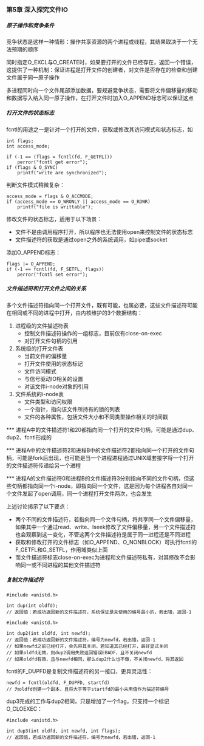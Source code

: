 ### 第5章 深入探究文件IO

##### 原子操作和竞争条件

竞争状态是这样一种情形：操作共享资源的两个进程或线程，其结果取决于一个无法预期的顺序

同时指定O_EXCL与O_CREATE时，如果要打开的文件已经存在，返回一个错误，这提供了一种机制：保证进程是打开文件的创建者，对文件是否存在的检查和创建文件属于同一原子操作

多进程同时向一个文件尾部添加数据，要规避竞争状态，需要将文件偏移量的移动和数据写入纳入同一原子操作，在打开文件时加入O_APPEND标志可以保证这点

##### 打开文件的状态标志

fcntl的用途之一是针对一个打开的文件，获取或修改其访问模式和状态标志，如

```
int flags;
int access_mode;

if (-1 == (flags = fcntl(fd, F_GETFL)))
	perror("fcntl get error");
if (flags & O_SYNC)
	printf("write are synchronized");
```

判断文件模式稍微复杂：

```
access_mode = flags & O_ACCMODE;
if (access_mode == O_WRONLY || access_mode == O_RDWR)
	printf("file is writtable");
```

修改文件的状态标志，适用于以下场景：

* 文件不是由调用程序打开，所以程序也无法使用open来控制文件的状态标志
* 文件描述符的获取是通过open之外的系统调用，如pipe或socket

添加O_APPEND标志：

```
flags |= O_APPEND;
if (-1 == fcntl(fd, F_SETFL, flags))
	perror("fcntl set error");
```

##### 文件描述符和打开文件之间的关系

多个文件描述符指向同一个打开文件，既有可能，也属必要，这些文件描述符可能在相同或不同的进程中打开，由内核维护的3个数据结构：

1. 进程级的文件描述符表
   * 控制文件描述符操作的一组标志，目前仅有close-on-exec
   * 对打开文件句柄的引用
2. 系统级的打开文件表
   * 当前文件的偏移量
   * 打开文件使用的状态标记
   * 文件访问模式
   * 与信号驱动IO相关的设置
   * 对该文件i-node对象的引用
3. 文件系统的i-node表
   * 文件类型和访问权限
   * 一个指针，指向该文件所持有的锁的列表
   * 文件的各种属性，包括文件大小和不同类型操作相关的时间戳

*** 进程A中的文件描述符1和20都指向同一个打开的文件句柄，可能是通过dup、dup2、fcntl形成的

*** 进程A中的文件描述符2和进程B中的文件描述符2都指向同一个打开的文件句柄，可能是fork后出现，也可能是当一个进程进程通过UNIX域套接字将一个打开的文件描述符传递给另一个进程

*** 进程A的文件描述符0和进程B的文件描述符3分别指向不同的文件句柄，但这些句柄都指向同一个i-node，即指向同一个文件，这是因为每个进程各自对同一个文件发起了open调用，同一个进程打开文件两次，也会发生

上述讨论揭示了以下要点：

* 两个不同的文件描述符，若指向同一个文件句柄，将共享同一个文件偏移量，如果其中一个通过read、write、lseek修改了文件偏移量，另一个文件描述符也会观察到这一变化，不管这两个文件描述符是属于同一进程还是不同进程
* 获取和修改打开的文件标志（如O_APPEND、O_NONBLOCK）可执行fcntl的F_GETFL和G_SETFL，作用域类似上面
* 而文件描述符标志close-on-exec为进程和文件描述符私有，对其修改不会影响同一或不同进程的其他文件描述符

##### 复制文件描述符

```
#include <unistd.h>

int dup(int oldfd);
// 返回值：若成功返回新的文件描述符，系统保证是未使用的编号最小的，若出错，返回-1
```

```
#include <unistd.h>

int dup2(int oldfd, int newfd);
// 返回值：若成功返回新的文件描述符，编号为newfd，若出错，返回-1
// 如果newfd之前已经打开，会先将其关闭，若知道其已经打开，最好显式关闭
// 如果oldfd无效，则dup2调用失败返回错误EBADF，且不关闭newfd
// 如果oldfd有效，且与newfd相同，那么dup2什么也不做，不关闭newfd，将其返回
```

fcntl的F_DUPFD是复制文件描述符的另一接口，更具灵活性：

```
newfd = fcntl(oldfd, F_DUPFD, startfd)
// 为oldfd创建一个副本，且将大于等于startfd的最小未用值作为描述符编号
```

dup3完成的工作与dup2相同，只是增加了一个flag，只支持一个标记O_CLOEXEC：

```
#include <unistd.h>

int dup3(int oldfd, int newfd, int flags);
// 返回值，若成功返回新的文件描述符，编号为newfd，若出错，返回-1
```


